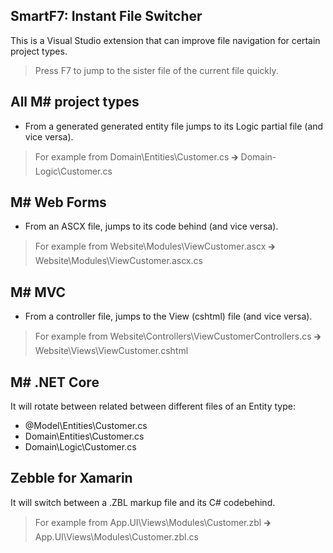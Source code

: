 ## SmartF7: Instant File Switcher

This is a Visual Studio extension that can improve file navigation for certain project types.

> Press F7 to jump to the sister file of the current file quickly.

## All M# project types
- From a generated generated entity file jumps to its Logic partial file (and vice versa).
> For example from Domain\Entities\Customer.cs   🡲  Domain\-Logic\Customer.cs

## M# Web Forms
- From an ASCX file, jumps to its code behind (and vice versa).
> For example from Website\Modules\ViewCustomer.ascx   🡲   Website\Modules\ViewCustomer.ascx.cs

## M# MVC
- From a controller file, jumps to the View (cshtml) file (and vice versa).
> For example from Website\Controllers\ViewCustomerControllers.cs   🡲   Website\Views\ViewCustomer.cshtml

## M# .NET Core
It will rotate between related between different files of an Entity type: 
- @Model\Entities\Customer.cs
- Domain\Entities\Customer.cs
- Domain\Logic\Customer.cs


## Zebble for Xamarin
It will switch between a .ZBL markup file and its C# codebehind.
> For example from App.UI\Views\Modules\Customer.zbl   🡲   App.UI\Views\Modules\Customer.zbl.cs

